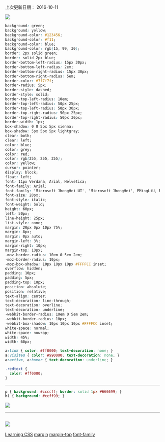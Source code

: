 上次更新日期： 2016-10-11                                                   

![](http://amazeui.org/i/docs/box-sizing.png)

```css
background: green;
background: yellow;
background-color: #123456;
background-color: #f11;
background-color: blue;
background-color: rgb(15, 99, 30);
border: 2px solid green;
border: solid 2px blue;
border-bottom-left-radius: 15px 30px;
border-bottom-left-radius: 2em;
border-bottom-right-radius: 15px 30px;
border-bottom-right-radius: 5em;
border-color: #7f7f7f;
border-radius: 5px;
border-style: dashed;
border-style: solid;
border-top-left-radius: 10em;
border-top-left-radius: 50px 25px;
border-top-left-radius: 50px 30px;
border-top-right-radius: 50px 25px;
border-top-right-radius: 50px 30px;
border-width: 1px;
box-shadow: 0 0 5px 5px sienna;
box-shadow: 5px 5px 5px lightgray;
clear: both;
clear: left;
color: blue;
color: grey;
color: red;
color: rgb(255, 255, 255);
color: yellow;
cursor: pointer;
display: block;
float: left;
font: 11px Verdana, Arial, Helvetica;
font-family: Arial;
font-family: 'Microsoft JhengHei UI', 'Microsoft JhengHei', PMingLiU, MingLiU, 'Segoe UI', 'Lucida Grande', Verdana, Arial, Helvetica, sans-serif;
font-size: 20px;
font-style: italic;
font-weight: bold;
height: 60px;
left: 50px;
line-height: 25px;
list-style: none;
margin: 20px 0px 10px 75%;
margin: 8px;
margin: 0px auto;
margin-left: 3%;
margin-right: 10px;
margin-top: 10px;
-moz-border-radius: 10em 0 5em 2em;
-moz-border-radius: 10px;
-moz-box-shadow: 10px 10px 10px #FFFFCC inset;
overflow: hidden;
padding: 10px;
padding: 5px;
padding-top: 10px;
position: absolute;
position: relative;
text-align: center;
text-decoration: line-through;
text-decoration: overline;
text-decoration: underline;
-webkit-border-radius: 10em 0 5em 2em;
-webkit-border-radius: 10px;
-webkit-box-shadow: 10px 10px 10px #FFFFCC inset;
white-space: normal;
white-space: nowrap;
width: 45%;
width: 60px;

a:link { color: #ff0000; text-decoration: none; }
a:visited { color: #990000; text-decoration: none; }
a:active, a:hover { text-decoration: underline; }

.redtext {
  color: #ff0000;
}

```


---

```css
p { background: #ccccff; border: solid 1px #666699; }
h1 { background: #ccff99; }
```
![](https://i-msdn.sec.s-msft.com/en-us/expression/dd326790.PixieMill04_01(en-us,MSDN.10).gif)

---


![](https://i-msdn.sec.s-msft.com/en-us/expression/dd326790.PixieMill04_02(en-us,MSDN.10).gif)
---

[Learning CSS](https://msdn.microsoft.com/en-us/expression/dd326792.aspx)
[margin](https://msdn.microsoft.com/en-us/library/ms530799(v=vs.85).aspx)
[margin-top](https://msdn.microsoft.com/zh-tw/library/ms530808(v=vs.85).aspx)
[font-family](https://msdn.microsoft.com/zh-tw/library/ms530758(v=vs.85).aspx)
